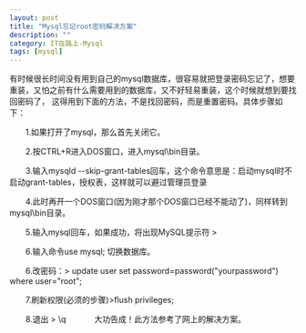 ```yaml
---
layout: post
title: "Mysql忘记root密码解决方案"
description: ""
category: IT在路上-Mysql
tags: [mysql]
---
```


有时候很长时间没有用到自己的mysql数据库，很容易就把登录密码忘记了，想要重装，又怕之前有什么需要用到的数据库，又不好轻易重装，这个时候就想到要找回密码了，
这得用到下面的方法，不是找回密码，而是重置密码。具体步骤如下：  


　　1.如果打开了mysql，那么首先关闭它。

　　2.按CTRL+R进入DOS窗口，进入mysql\bin目录。

　　3.输入mysqld --skip-grant-tables回车，这个命令意思是：启动mysql时不启动grant-tables，授权表，这样就可以避过管理员登录

　　4.此时再开一个DOS窗口(因为刚才那个DOS窗口已经不能动了)，同样转到mysql\bin目录。

　　5.输入mysql回车，如果成功，将出现MySQL提示符 >

　　6.输入命令use mysql; 切换数据库。

　　6.改密码：> update user set password=password("yourpassword") where user="root"; 

　　7.刷新权限(必须的步骤)>flush privileges;

　　8.退出 > \q
　　
　大功告成！此方法参考了网上的解决方案。

